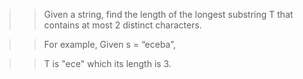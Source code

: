 >>Given a string, find the length of the longest substring T that contains at most 2 distinct characters.

>>For example, Given s = “eceba”,

>>T is "ece" which its length is 3.
